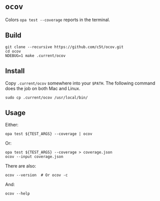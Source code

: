 # `ocov`

Colors `opa test --coverage` reports in the terminal.

## Build

```
git clone --recursive https://github.com/c5t/ocov.git
cd ocov
NDEBUG=1 make .current/ocov
```

## Install

Copy `.current/ocov` somewhere into your `$PATH`. The following command does the job on both Mac and Linux.

```
sudo cp .current/ocov /usr/local/bin/
```

## Usage

Either:

```
opa test ${TEST_ARGS} --coverage | ocov
```

Or:

```
opa test ${TEST_ARGS} --coverage > coverage.json
ocov --input coverage.json
```

There are also:

```
ocov --version  # Or ocov -c
```

And:

```
ocov --help
```
